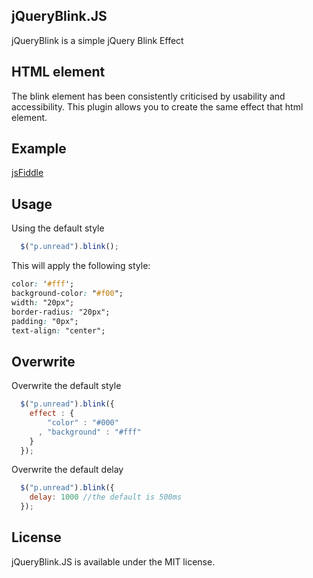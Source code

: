 ## jQueryBlink.JS
jQueryBlink is a simple jQuery Blink Effect

## <blink> HTML element
The blink element has been consistently criticised by usability and accessibility.
This plugin allows you to create the same effect that **<blink>** html element.


## Example
[jsFiddle](http://jsfiddle.net/JRFcB/1/embedded/result/)

## Usage
Using the default style
~~~.js
  $("p.unread").blink();
~~~

This will apply the following style:
~~~.css
color: '#fff';
background-color: "#f00";
width: "20px";
border-radius: "20px";
padding: "0px";
text-align: "center";
~~~

## Overwrite
Overwrite the default style
~~~.js
  $("p.unread").blink({
    effect : {
        "color" : "#000"
      , "background" : "#fff"
    }
  });
~~~

Overwrite the default delay
~~~.js
  $("p.unread").blink({
    delay: 1000 //the default is 500ms
  });
~~~

## License
jQueryBlink.JS is available under the MIT license.